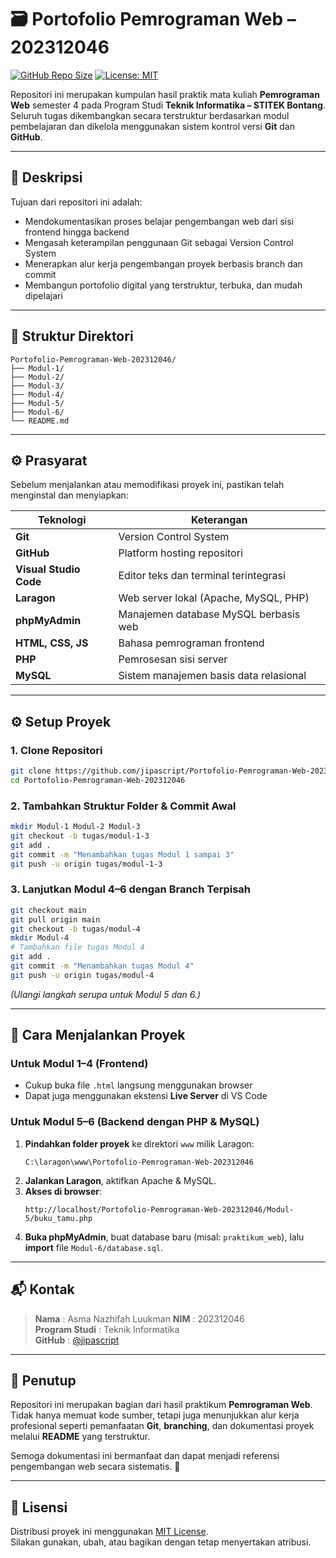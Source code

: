 # 🗃️ Portofolio Pemrograman Web – 202312046

[![GitHub Repo Size](https://img.shields.io/github/repo-size/jipascript/Portofolio-Pemrograman-Web-202312046?color=blue&label=Repo%20Size)](https://github.com/jipascript/Portofolio-Pemrograman-Web-202312046) 
[![License: MIT](https://img.shields.io/badge/License-MIT-yellow.svg)](#-lisensi)

Repositori ini merupakan kumpulan hasil praktik mata kuliah **Pemrograman Web** semester 4 pada Program Studi **Teknik Informatika – STITEK Bontang**. Seluruh tugas dikembangkan secara terstruktur berdasarkan modul pembelajaran dan dikelola menggunakan sistem kontrol versi **Git** dan **GitHub**.

---

## 📌 Deskripsi

Tujuan dari repositori ini adalah:
- Mendokumentasikan proses belajar pengembangan web dari sisi frontend hingga backend
- Mengasah keterampilan penggunaan Git sebagai Version Control System
- Menerapkan alur kerja pengembangan proyek berbasis branch dan commit
- Membangun portofolio digital yang terstruktur, terbuka, dan mudah dipelajari

---

## 📂 Struktur Direktori

```
Portofolio-Pemrograman-Web-202312046/
├── Modul-1/
├── Modul-2/
├── Modul-3/
├── Modul-4/
├── Modul-5/
├── Modul-6/
└── README.md
```

---

## ⚙️ Prasyarat

Sebelum menjalankan atau memodifikasi proyek ini, pastikan telah menginstal dan menyiapkan:

| Teknologi | Keterangan |
|-----------|------------|
| **Git** | Version Control System |
| **GitHub** | Platform hosting repositori |
| **Visual Studio Code** | Editor teks dan terminal terintegrasi |
| **Laragon** | Web server lokal (Apache, MySQL, PHP) |
| **phpMyAdmin** | Manajemen database MySQL berbasis web |
| **HTML, CSS, JS** | Bahasa pemrograman frontend |
| **PHP** | Pemrosesan sisi server |
| **MySQL** | Sistem manajemen basis data relasional |

---

## ⚙️ Setup Proyek

### 1. Clone Repositori
```bash
git clone https://github.com/jipascript/Portofolio-Pemrograman-Web-202312046.git
cd Portofolio-Pemrograman-Web-202312046
```

### 2. Tambahkan Struktur Folder & Commit Awal
```bash
mkdir Modul-1 Modul-2 Modul-3
git checkout -b tugas/modul-1-3
git add .
git commit -m "Menambahkan tugas Modul 1 sampai 3"
git push -u origin tugas/modul-1-3
```

### 3. Lanjutkan Modul 4–6 dengan Branch Terpisah
```bash
git checkout main
git pull origin main
git checkout -b tugas/modul-4
mkdir Modul-4
# Tambahkan file tugas Modul 4
git add .
git commit -m "Menambahkan tugas Modul 4"
git push -u origin tugas/modul-4
```
_(Ulangi langkah serupa untuk Modul 5 dan 6.)_

---

## 🚀 Cara Menjalankan Proyek

### Untuk Modul 1–4 (Frontend)
- Cukup buka file `.html` langsung menggunakan browser
- Dapat juga menggunakan ekstensi **Live Server** di VS Code

### Untuk Modul 5–6 (Backend dengan PHP & MySQL)
1. **Pindahkan folder proyek** ke direktori `www` milik Laragon:
   ```
   C:\laragon\www\Portofolio-Pemrograman-Web-202312046
   ```
2. **Jalankan Laragon**, aktifkan Apache & MySQL.
3. **Akses di browser**:
   ```
   http://localhost/Portofolio-Pemrograman-Web-202312046/Modul-5/buku_tamu.php
   ```
4. **Buka phpMyAdmin**, buat database baru (misal: `praktikum_web`), lalu **import** file `Modul-6/database.sql`.

---

## 📬 Kontak

> **Nama** : Asma Nazhifah Luukman
> **NIM** : 202312046  
> **Program Studi** : Teknik Informatika  
> **GitHub** : [@jipascript](https://github.com/jipascript) 

---

## 🏁 Penutup

Repositori ini merupakan bagian dari hasil praktikum **Pemrograman Web**.  
Tidak hanya memuat kode sumber, tetapi juga menunjukkan alur kerja profesional seperti pemanfaatan **Git**, **branching**, dan dokumentasi proyek melalui **README** yang terstruktur.

Semoga dokumentasi ini bermanfaat dan dapat menjadi referensi pengembangan web secara sistematis. 🙌

---

## 📄 Lisensi

Distribusi proyek ini menggunakan [MIT License](https://opensource.org/licenses/MIT).  
Silakan gunakan, ubah, atau bagikan dengan tetap menyertakan atribusi.
